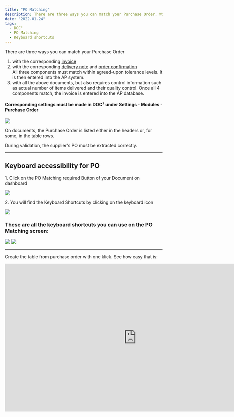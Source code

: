 ```yaml
---
title: "PO Matching"
description: There are three ways you can match your Purchase Order. With corresponding invoice, delivery note and/or order confirmation.
date: "2022-01-24"
tags:
  - DOC²
  - PO Matching
  - Keyboard shortcuts
---
```




There are three ways you can match your Purchase Order

1. with the corresponding [invoice](/doc2/pomatching/po-matching-invoices/)
2. with the corresponding [delivery note](/doc2/pomatching/po-matching-delivery-notes/) and  [order confirmation](/doc2/pomatching/po-matching-order-confirmation/)<br> 
All three components must match within agreed-upon tolerance levels. It is then entered into the AP system.
3. with all the above documents, but also requires control information such as actual number of items delivered and their quality control. Once all 4 components match, the invoice is entered into the AP database.

#### Corresponding settings must be made in DOC² under Settings - Modules - Purchase Order

![](/_images/doc2/DOC²_POM_1_Modules.png)


On documents, the Purchase Order is listed either in the headers or, for some, in the table rows.

During validation, the supplier's PO must be extracted correctly.

* * *

## Keyboard accessibility for PO

1\. Click on the PO Matching required Button of your Document on dashboard

![](/_images/doc2/DOC²_POM_2.png)

2\. You will find the Keyboard Shortcuts by clicking on the keyboard icon

![](/_images/doc2/DOC²_POM_3_Keyboard.png)

### These are all the keyboard shortcuts you can use on the PO Matching screen:

![](/_images/doc2/DOC²_POM_4_Keyboardshortcuts_1.png)
![](/_images/doc2/DOC²_POM_4_Keyboardshortcuts_2.png)

* * *

Create the table from purchase order with one klick. See how easy that is:

<div class="video-container">
<iframe width="840" height="472.5" src="https://www.youtube-nocookie.com/embed/9FsRoGZDfZE" frameborder="0" allow="accelerometer; autoplay; clipboard-write; encrypted-media; gyroscope; picture-in-picture" allowfullscreen></iframe>
</div>
